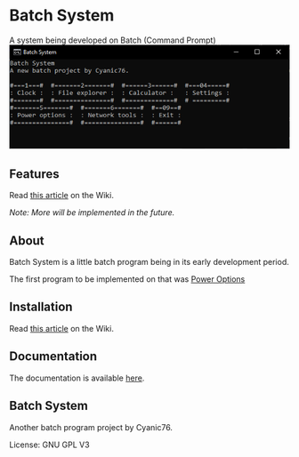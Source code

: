 # Batch System
A system being developed on Batch (Command Prompt)
![alt text](./cmd_u91MqVJNyB.png)
## Features

Read [this article](https://github.com/Cyanic76/batch-system/wiki/Features) on the Wiki.

*Note: More will be implemented in the future.*

## About

Batch System is a little batch program being in its early development period.

The first program to be implemented on that was [Power Options](https://github.com/Cyanic76/power-options-cli)

## Installation

Read [this article](https://github.com/Cyanic76/batch-system/wiki/Install-Batch-System) on the Wiki.

## Documentation

The documentation is available [here](https://github.com/Cyanic76/batch-system/wiki).

## Batch System

Another batch program project by Cyanic76.

License: GNU GPL V3
